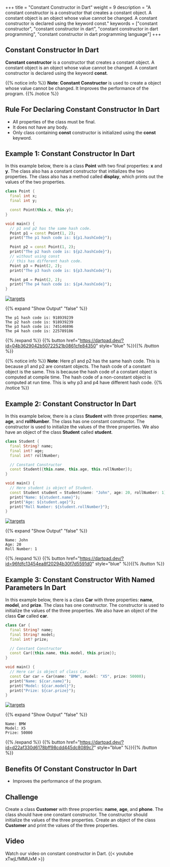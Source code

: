 +++
title = "Constant Constructor in Dart"
weight = 9
description = "A constant constructor is a constructor that creates a constant object. A constant object is an object whose value cannot be changed. A constant constructor is declared using the keyword const."
keywords = ["constant constructor", "constant constructor in dart", "constant constructor in dart programming", "constant constructor in dart programming language"]
+++
## Constant Constructor In Dart
**Constant constructor** is a constructor that creates a constant object. A constant object is an object whose value cannot be changed. A constant constructor is declared using the keyword **const**.

{{% notice info %}}
**Note**: **Constant Constructor** is used to create a object whose value cannot be changed. It Improves the performance of the program.
{{% /notice %}}

## Rule For Declaring Constant Constructor In Dart
- All properties of the class must be final.
- It does not have any body.
- Only class containing **const** constructor is initialized using the **const** keyword.

## Example 1: Constant Constructor In Dart
In this example below, there is a class **Point** with two final properties: **x** and **y**. The class also has a constant constructor that initializes the two properties. The class also has a method called **display**, which prints out the values of the two properties.
  
```dart
class Point {
  final int x;
  final int y;

  const Point(this.x, this.y);
}

void main() {
  // p1 and p2 has the same hash code.
  Point p1 = const Point(1, 2);
  print("The p1 hash code is: ${p1.hashCode}");

  Point p2 = const Point(1, 2);
  print("The p2 hash code is: ${p2.hashCode}");
  // without using const
  // this has different hash code.
  Point p3 = Point(2, 2);
  print("The p3 hash code is: ${p3.hashCode}");

  Point p4 = Point(2, 2);
  print("The p4 hash code is: ${p4.hashCode}");
}
```
[![targets](/images/pieces/save-this-snippet-button.svg)](https://snippets.pieces.cloud/?p=0e3e429174)

{{% expand "Show Output" "false" %}}
````plaintext
The p1 hash code is: 918939239
The p2 hash code is: 918939239
The p3 hash code is: 745146896
The p4 hash code is: 225789186
````
{{% /expand %}}
{{% button href="https://dartpad.dev/?id=04b3629042b50722521b0861cfe84350" style="blue" %}}{{% /button %}}

{{% notice info %}}
**Note**: Here p1 and p2 has the same hash code. This is because p1 and p2 are constant objects. The hash code of a constant object is the same. This is because the hash code of a constant object is computed at compile time. The hash code of a non-constant object is computed at run time. This is why p3 and p4 have different hash code.
{{% /notice %}}

## Example 2: Constant Constructor In Dart
In this example below, there is a class **Student** with three properties: **name**, **age**, and **rollNumber**. The class has one constant constructor. The constructor is used to initialize the values of the three properties. We also have an object of the class **Student** called **student**.

```dart
class Student {
  final String? name;
  final int? age;
  final int? rollNumber;

  // Constant Constructor
  const Student({this.name, this.age, this.rollNumber});
}

void main() {
  // Here student is object of Student.
  const Student student = Student(name: "John", age: 20, rollNumber: 1);
  print("Name: ${student.name}");
  print("Age: ${student.age}");
  print("Roll Number: ${student.rollNumber}");
}
```
[![targets](/images/pieces/save-this-snippet-button.svg)](https://snippets.pieces.cloud/?p=44c34d8e0f)

{{% expand "Show Output" "false" %}}
````plaintext
Name: John
Age: 20
Roll Number: 1
````
{{% /expand %}}
{{% button href="https://dartpad.dev/?id=96fdfc13454ea8f20294b30f7d5591d0" style="blue" %}}{{% /button %}}


## Example 3: Constant Constructor With Named Parameters In Dart
In this example below, there is a class **Car** with three properties: **name**, **model**, and **prize**. The class has one constructor. The constructor is used to initialize the values of the three properties. We also have an object of the class **Car** called **car**.

```dart
class Car {
  final String? name;
  final String? model;
  final int? prize;

  // Constant Constructor
  const Car({this.name, this.model, this.prize});
}

void main() {
  // Here car is object of class Car.
  const Car car = Car(name: "BMW", model: "X5", prize: 50000);
  print("Name: ${car.name}");
  print("Model: ${car.model}");
  print("Prize: ${car.prize}");
}

```
[![targets](/images/pieces/save-this-snippet-button.svg)](https://snippets.pieces.cloud/?p=263b4496ec)

{{% expand "Show Output" "false" %}}
````plaintext
Name: BMW
Model: X5
Prize: 50000
````
{{% /expand %}}
{{% button href="https://dartpad.dev/?id=d22af330d6178bff98cdd445dc8089c7" style="blue" %}}{{% /button %}}

## Benefits Of Constant Constructor In Dart
- Improves the performance of the program.

## Challenge
Create a class **Customer** with three properties: **name**, **age**, and **phone**. The class should have one constant constructor. The constructor should initialize the values of the three properties. Create an object of the class **Customer** and print the values of the three properties.

## Video
Watch our video on constant constructor in Dart.
{{< youtube xTwjLfMMUxM >}}